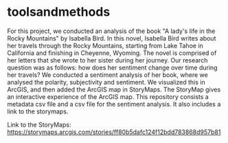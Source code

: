# toolsandmethods
For this project, we conducted an analysis of the book "A lady's life in the Rocky Mountains" by Isabella Bird. In this novel, Isabella Bird writes about her travels through the Rocky Mountains, starting from Lake Tahoe in California and finishing in Cheyenne, Wyoming. The novel is comprised of her letters that she wrote to her sister during her journey. Our research question was as follows: how does her sentiment change over time during her travels? We conducted a sentiment analysis of her book, where we analysed the polarity, subjectivity and sentiment. We visualized this in ArcGIS, and then added the ArcGIS map in StoryMaps. The StoryMap gives an interactive experience of the ArcGIS map. This repository consists a metadata csv file and a csv file for the sentiment analysis. It also includes a link to the storymaps. 

Link to the StoryMaps: https://storymaps.arcgis.com/stories/ff80b5dafc124f12bdd783868d957b81

